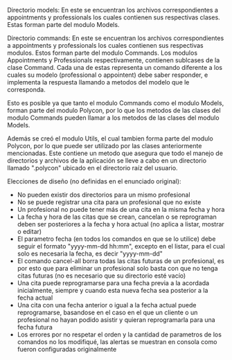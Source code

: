 Directorio models:
En este se encuentran los archivos correspondientes a appointments y professionals los cuales contienen sus respectivas clases. Estas forman parte del modulo Models.

Directorio commands:
En este se encuentran los archivos correspondientes a appointments y professionals los cuales contienen sus respectivas modulos. Estos forman parte del modulo Commands.
Los modulos Appointments y Professionals respectivamente, contienen sublcases de la clase Command. Cada una de estas representa un comando diferente a los cuales su modelo (professional o appointent) debe saber responder, e implementa la respuesta llamando a metodos del modelo que le corresponda. 

Esto es posible ya que tanto el modulo Commands como el modulo Models, forman parte del modulo Polycon, por lo que los metodos de las clases del modulo Commands pueden llamar a los metodos de las clases del modulo Models.


Además se creó el modulo Utils, el cual tambien forma parte del modulo Polycon, por lo que puede ser utilizado por las clases anteriormente mencionadas. Este contiene un metodo que asegura que todo el manejo de directorios y archivos de la aplicación se lleve a cabo en un directorio llamado ".polycon" ubicado en el directorio raíz del usuario.


Elecciones de diseño (no definidas en el enunciado original):
- No pueden existir dos directorios para un mismo profesional
- No se puede registrar una cita para un profesional que no existe
- Un profesional no puede tener más de una cita en la misma fecha y hora
- La fecha y hora de las citas que se crean, cancelan o se reprograman deben ser posteriores a la fecha y hora actual (no aplica a listar, mostrar o editar)
- El parametro fecha (en todos los comandos en que se lo utilice) debe seguir el formato "yyyy-mm-dd hh:mm", excepto en el listar, para el cual solo es necesaria la fecha, es decir "yyyy-mm-dd"
- El comando cancel-all borra todas las citas futuras de un profesional, es por esto que para eliminar un profesional solo basta con que no tenga citas futuras (no es necesario que su directorio esté vacío)
- Una cita puede reprogramarse para una fecha previa a la acordada inicialmente, siempre y cuando esta nueva fecha sea posterior a la fecha actual
- Una cita con una fecha anterior o igual a la fecha actual puede reprogramarse, basandose en el caso en el que un cliente o un profesional no hayan podido asistir y quieran reprogramarla para una fecha futura
- Los errores por no respetar el orden y la cantidad de parametros de los comandos no los modifiqué, las alertas se muestran en consola como fueron configuradas originalmente